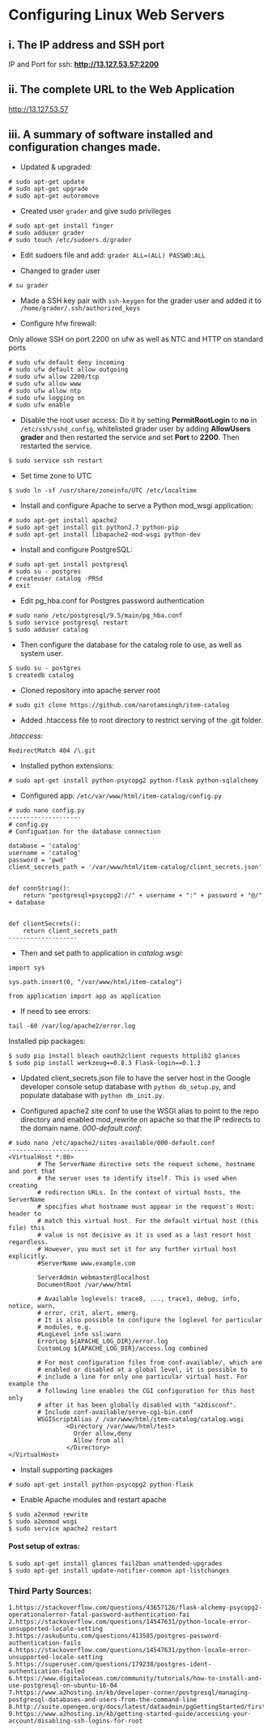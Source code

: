 # Configuring Linux Web Servers

## i. The IP address and SSH port
IP and Port for ssh: __http://13.127.53.57:2200__

## ii. The complete URL to the Web Application
http://13.127.53.57

## iii. A summary of software installed and configuration changes made.

* Updated & upgraded:
```
# sudo apt-get update
# sudo apt-get upgrade
# sudo apt-get autoremove
```

* Created user `grader` and give sudo privileges
```
# sudo apt-get install finger
# sudo adduser grader
# sudo touch /etc/sudoers.d/grader
```
* Edit sudoers file and
add: `grader ALL=(ALL) PASSWD:ALL`

* Changed to grader user 
```
# su grader
```
* Made a SSH key pair with `ssh-keygen` for the grader user and added it to `/home/grader/.ssh/authorized_keys`

* Configure hfw firewall:

Only allowe SSH on port 2200 on ufw as well as NTC and HTTP on standard ports
```
# sudo ufw default deny incoming
# sudo ufw default allow outgoing
# sudo ufw allow 2200/tcp
# sudo ufw allow www
# sudo ufw allow ntp
# sudo ufw logging on
# sudo ufw enable
```

* Disable the root user access:
 Do it by setting __PermitRootLogin__ to __no__ in `/etc/ssh/sshd_config`,
 whitelisted grader user by adding __AllowUsers grader__ and then restarted the service and set __Port__ to __2200__. 
 Then restarted the service.
```
$ sudo service ssh restart
```

* Set time zone to UTC
```
$ sudo ln -sf /usr/share/zoneinfo/UTC /etc/localtime
```

* Install and configure Apache to serve a Python mod_wsgi application:
```
# sudo apt-get install apache2 
# sudo apt-get install git python2.7 python-pip
# sudo apt-get install libapache2-mod-wsgi python-dev
```

* Install and configure PostgreSQL:
```
# sudo apt-get install postgresql
# sudo su - postgres
# createuser catalog -PRSd
# exit
```
* Edit pg_hba.conf for Postgres password authentication
```
# sudo nano /etc/postgresql/9.5/main/pg_hba.conf
$ sudo service postgresql restart
$ sudo adduser catalog
```
* Then configure the database for the catalog role to use, as well as system user.
```
$ sudo su - postgres
$ createdb catalog
```

* Cloned repository into apache server root 
```
# sudo git clone https://github.com/narotamsingh/item-catalog
```

* Added .htaccess file to root directory to restrict serving of the .git folder.

_.htaccess_:
```
RedirectMatch 404 /\.git
```

* Installed python extensions:
```
# sudo apt-get install python-psycopg2 python-flask python-sqlalchemy
```

* Configured app: `/etc/var/www/html/item-catalog/config.py`
```
# sudo nano config.py
--------------------
# config.py
# Configuation for the database connection

database = 'catalog'
username = 'catalog'
password = 'pwd'
client_secrets_path = '/var/www/html/item-catalog/client_secrets.json'


def connString():
    return "postgresql+psycopg2://" + username + ":" + password + "@/" + database


def clientSecrets():
    return client_secrets_path
-------------------
```
* Then and set path to application in _catalog.wsgi_:
```
import sys

sys.path.insert(0, "/var/www/html/item-catalog")

from application import app as application
```

* If need to see errors:
```
tail -60 /var/log/apache2/error.log
```

Installed pip packages:
```
$ sudo pip install bleach oauth2client requests httplib2 glances
$ sudo pip install werkzeug==0.8.3 Flask-login==0.1.3
```


* Updated client_secrets.json file to have the server host in the Google developer console setup database with 
`python db_setup.py`, and populate database with `python db_init.py`.

* Configured apache2 site conf to use the WSGI alias to point to the repo directory
and enabled mod_rewrite on apache so that the IP redirects to the domain name.
_000-default.conf_:
```
# sudo nano /etc/apache2/sites-available/000-default.conf
----------------------
<VirtualHost *:80>
        # The ServerName directive sets the request scheme, hostname and port that
        # the server uses to identify itself. This is used when creating
        # redirection URLs. In the context of virtual hosts, the ServerName
        # specifies what hostname must appear in the request's Host: header to
        # match this virtual host. For the default virtual host (this file) this
        # value is not decisive as it is used as a last resort host regardless.
        # However, you must set it for any further virtual host explicitly.
        #ServerName www.example.com

        ServerAdmin webmaster@localhost
        DocumentRoot /var/www/html

        # Available loglevels: trace8, ..., trace1, debug, info, notice, warn,
        # error, crit, alert, emerg.
        # It is also possible to configure the loglevel for particular
        # modules, e.g.
        #LogLevel info ssl:warn
        ErrorLog ${APACHE_LOG_DIR}/error.log
        CustomLog ${APACHE_LOG_DIR}/access.log combined

        # For most configuration files from conf-available/, which are
        # enabled or disabled at a global level, it is possible to
        # include a line for only one particular virtual host. For example the
        # following line enables the CGI configuration for this host only
        # after it has been globally disabled with "a2disconf".
        # Include conf-available/serve-cgi-bin.conf
        WSGIScriptAlias / /var/www/html/item-catalog/catalog.wsgi
                <Directory /var/www/html/test>
                  Order allow,deny
                  Allow from all
                </Directory>
</VirtualHost>
```

* Install supporting packages
```
# sudo apt-get install python-psycopg2 python-flask
```

* Enable Apache modules and restart apache
```
$ sudo a2enmod rewrite
$ sudo a2enmod wsgi
$ sudo service apache2 restart
```
#### Post setup of extras:
```
$ sudo apt-get install glances fail2ban unattended-upgrades
$ sudo apt-get install update-notifier-common apt-listchanges
```

### Third Party Sources:
```
1.https://stackoverflow.com/questions/43657126/flask-alchemy-psycopg2-operationalerror-fatal-password-authentication-fai
2.https://stackoverflow.com/questions/14547631/python-locale-error-unsupported-locale-setting
3.https://askubuntu.com/questions/413585/postgres-password-authentication-fails
4.https://stackoverflow.com/questions/14547631/python-locale-error-unsupported-locale-setting
5.https://superuser.com/questions/179238/postgres-ident-authentication-failed
6.https://www.digitalocean.com/community/tutorials/how-to-install-and-use-postgresql-on-ubuntu-16-04
7.https://www.a2hosting.in/kb/developer-corner/postgresql/managing-postgresql-databases-and-users-from-the-command-line
8.http://suite.opengeo.org/docs/latest/dataadmin/pgGettingStarted/firstconnect.html
9.https://www.a2hosting.in/kb/getting-started-guide/accessing-your-account/disabling-ssh-logins-for-root
```


